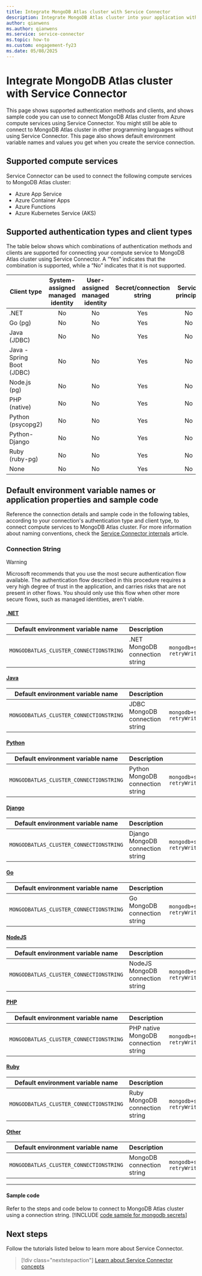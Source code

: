 ```yaml
---
title: Integrate MongoDB Atlas cluster with Service Connector
description: Integrate MongoDB Atlas cluster into your application with Service Connector.
author: qianwens
ms.author: qianwens
ms.service: service-connector
ms.topic: how-to
ms.custom: engagement-fy23
ms.date: 05/08/2025
---
```


# Integrate MongoDB Atlas cluster with Service Connector

This page shows supported authentication methods and clients, and shows sample code you can use to connect MongoDB Atlas cluster from Azure compute services using Service Connector. You might still be able to connect to MongoDB Atlas cluster in other programming languages without using Service Connector. This page also shows default environment variable names and values you get when you create the service connection.

## Supported compute services

Service Connector can be used to connect the following compute services to MongoDB Atlas cluster:

- Azure App Service
- Azure Container Apps
- Azure Functions
- Azure Kubernetes Service (AKS)

## Supported authentication types and client types

The table below shows which combinations of authentication methods and clients are supported for connecting your compute service to MongoDB Atlas cluster using Service Connector. A “Yes” indicates that the combination is supported, while a “No” indicates that it is not supported.

| Client type               | System-assigned managed identity | User-assigned managed identity | Secret/connection string | Service principal |
|---------------------------|:--------------------------------:|:------------------------------:|:------------------------:|:-----------------:|
| .NET                      |                No                |                No              |            Yes           |        No         |
| Go (pg)                   |                No                |                No              |            Yes           |        No         |
| Java (JDBC)               |                No                |                No              |            Yes           |        No         |
| Java - Spring Boot (JDBC) |                No                |                No              |            Yes           |        No         |
| Node.js (pg)              |                No                |                No              |            Yes           |        No         |
| PHP (native)              |                No                |                No              |            Yes           |        No         |
| Python (psycopg2)         |                No                |                No              |            Yes           |        No         |
| Python-Django             |                No                |                No              |            Yes           |        No         |
| Ruby (ruby-pg)            |                No                |                No              |            Yes           |        No         |
| None                      |                No                |                No              |            Yes           |        No         |


## Default environment variable names or application properties and sample code

Reference the connection details and sample code in the following tables, according to your connection's authentication type and client type, to connect compute services to MongoDB Atlas cluster. For more information about naming conventions, check the [Service Connector internals](concept-service-connector-internals.md#configuration-naming-convention) article.

### Connection String

> [!WARNING]
> Microsoft recommends that you use the most secure authentication flow available. The authentication flow described in this procedure requires a very high degree of trust in the application, and carries risks that are not present in other flows. You should only use this flow when other more secure flows, such as managed identities, aren't viable.

#### [.NET](#tab/dotnet)

| Default environment variable name     | Description                       | Example value                                                                                                                           |
| ------------------------------------- | --------------------------------- | --------------------------------------------------------------------------------------------------------------------------------------- |
| `MONGODBATLAS_CLUSTER_CONNECTIONSTRING` | .NET MongoDB connection string | `mongodb+srv://myUser:myPassword@cluster0.a12345.mongodb.net/?retryWrites=true&w=majority&appName=Cluster0` |

#### [Java](#tab/java)

| Default environment variable name     | Description                       | Example value                                                                                                                                       |
| ------------------------------------- | --------------------------------- | --------------------------------------------------------------------------------------------------------------------------------------------------- |
| `MONGODBATLAS_CLUSTER_CONNECTIONSTRING` | JDBC MongoDB connection string | `mongodb+srv://myUser:myPassword@cluster0.a12345.mongodb.net/?retryWrites=true&w=majority&appName=Cluster0` |

#### [Python](#tab/python)

| Default environment variable name     | Description                | Example value                                                                                                                                      |
| ------------------------------------- | -------------------------- | -------------------------------------------------------------------------------------------------------------------------------------------------- |
| `MONGODBATLAS_CLUSTER_CONNECTIONSTRING` | Python MongoDB connection string | `mongodb+srv://myUser:myPassword@cluster0.a12345.mongodb.net/?retryWrites=true&w=majority&appName=Cluster0` |

#### [Django](#tab/django)

| Default environment variable name     | Description                | Example value                                                                                                                                      |
| ------------------------------------- | -------------------------- | -------------------------------------------------------------------------------------------------------------------------------------------------- |
| `MONGODBATLAS_CLUSTER_CONNECTIONSTRING` | Django MongoDB connection string | `mongodb+srv://myUser:myPassword@cluster0.a12345.mongodb.net/?retryWrites=true&w=majority&appName=Cluster0` |

#### [Go](#tab/go)

| Default environment variable name   | Description                     | Example value                                                                                                                   |
|-------------------------------------|---------------------------------|---------------------------------------------------------------------------------------------------------------------------------|
| `MONGODBATLAS_CLUSTER_CONNECTIONSTRING` | Go MongoDB connection string   | `mongodb+srv://myUser:myPassword@cluster0.a12345.mongodb.net/?retryWrites=true&w=majority&appName=Cluster0`  |

#### [NodeJS](#tab/nodejs)

| Default environment variable name   | Description                     | Example value                                                                                                                   |
|-------------------------------------|---------------------------------|---------------------------------------------------------------------------------------------------------------------------------|
| `MONGODBATLAS_CLUSTER_CONNECTIONSTRING` | NodeJS MongoDB connection string   | `mongodb+srv://myUser:myPassword@cluster0.a12345.mongodb.net/?retryWrites=true&w=majority&appName=Cluster0`  |

#### [PHP](#tab/php)

| Default environment variable name | Description                          | Example value                                                                                                                   |
|-----------------------------------|--------------------------------------|---------------------------------------------------------------------------------------------------------------------------------|
| `MONGODBATLAS_CLUSTER_CONNECTIONSTRING` | PHP native MongoDB connection string | `mongodb+srv://myUser:myPassword@cluster0.a12345.mongodb.net/?retryWrites=true&w=majority&appName=Cluster0`  |

#### [Ruby](#tab/ruby)

| Default environment variable name | Description                     | Example value                                                                    |
|-----------------------------------|---------------------------------|----------------------------------------------------------------------------------|
| `MONGODBATLAS_CLUSTER_CONNECTIONSTRING` | Ruby MongoDB connection string | `mongodb+srv://myUser:myPassword@cluster0.a12345.mongodb.net/?retryWrites=true&w=majority&appName=Cluster0` |

#### [Other](#tab/none)

| Default environment variable name | Description                     | Example value                                                                    |
|-----------------------------------|---------------------------------|----------------------------------------------------------------------------------|
| `MONGODBATLAS_CLUSTER_CONNECTIONSTRING` | MongoDB connection string | `mongodb+srv://myUser:myPassword@cluster0.a12345.mongodb.net/?retryWrites=true&w=majority&appName=Cluster0` |

---

#### Sample code

Refer to the steps and code below to connect to MongoDB Atlas cluster using a connection string.
[!INCLUDE [code sample for mongodb secrets](./includes/code-mongodb-atlas-secret.md)]


## Next steps

Follow the tutorials listed below to learn more about Service Connector.

> [!div class="nextstepaction"]
> [Learn about Service Connector concepts](./concept-service-connector-internals.md)
